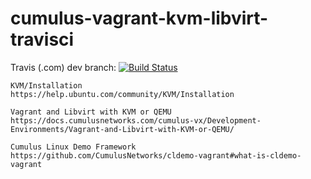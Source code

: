 # cumulus-vagrant-kvm-libvirt-travisci



Travis (.com) dev branch:
[![Build Status](https://travis-ci.com/githubfoam/cumulus-vagrant-kvm-libvirt-travisci.svg?branch=dev)](https://travis-ci.com/githubfoam/cumulus-vagrant-kvm-libvirt-travisci)  

~~~~
KVM/Installation
https://help.ubuntu.com/community/KVM/Installation

Vagrant and Libvirt with KVM or QEMU
https://docs.cumulusnetworks.com/cumulus-vx/Development-Environments/Vagrant-and-Libvirt-with-KVM-or-QEMU/

Cumulus Linux Demo Framework
https://github.com/CumulusNetworks/cldemo-vagrant#what-is-cldemo-vagrant

~~~~
